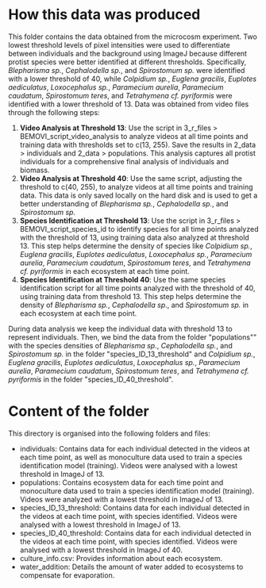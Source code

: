 # How this data was produced

This folder contains the data obtained from the microcosm experiment. Two lowest threshold levels of pixel intensities were used to differentiate between individuals and the background using ImageJ because different protist species were better identified at different thresholds. Specifically, _Blepharisma sp._, _Cephalodella sp._, and _Spirostomum sp._ were identified with a lower threshold of 40, while _Colpidium sp._, _Euglena gracilis_, _Euplotes aediculatus_, _Loxocephalus sp._, _Paramecium aurelia_, _Paramecium caudatum_, _Spirostomum teres_, and _Tetrahymena cf. pyriformis_ were identified with a lower threshold of 13. Data was obtained from video files through the following steps:

1. __Video Analysis at Threshold 13__: Use the script in 3_r_files > BEMOVI_script_video_analysis to analyze videos at all time points and training data with thresholds set to c(13, 255). Save the results in 2_data > individuals and 2_data > populations. This analysis captures all protist individuals for a comprehensive final analysis of individuals and biomass.
2. __Video Analysis at Threshold 40__: Use the same script, adjusting the threshold to c(40, 255), to analyze videos at all time points and training data. This data is only saved locally on the hard disk and is used to get a better understanding of _Blepharisma sp._, _Cephalodella sp._, and _Spirostomum sp._
3. __Species Identification at Threshold 13__: Use the script in 3_r_files > BEMOVI_script_species_id to identify species for all time points analyzed with the threshold of 13, using training data also analyzed at threshold 13. This step helps determine the density of species like _Colpidium sp._, _Euglena gracilis_, _Euplotes aediculatus_, _Loxocephalus sp._, _Paramecium aurelia_, _Paramecium caudatum_, _Spirostomum teres_, and _Tetrahymena cf. pyriformis_ in each ecosystem at each time point.
4. __Species Identification at Threshold 40__: Use the same species identification script for all time points analyzed with the threshold of 40, using training data from threshold 13. This step helps determine the density of _Blepharisma sp._, _Cephalodella sp_., and _Spirostomum sp._ in each ecosystem at each time point.

During data analysis we keep the individual data with threshold 13 to represent individuals. Then, we bind the data from the folder "populations"" with the species densities of _Blepharisma sp._, _Cephalodella sp._, and _Spirostomum sp._ in the folder "species_ID_13_threshold" and _Colpidium sp._, _Euglena gracilis_, _Euplotes aediculatus_, _Loxocephalus sp._, _Paramecium aurelia_, _Paramecium caudatum_, _Spirostomum teres_, and _Tetrahymena cf. pyriformis_ in the folder "species_ID_40_threshold".

# Content of the folder

This directory is organised into the following folders and files:

- individuals: Contains data for each individual detected in the videos at each time point, as well as monoculture data used to train a species identification model (training). Videos were analysed with a lowest threshold in ImageJ of 13.
- populations: Contains ecosystem data for each time point and monoculture data used to train a species identification model (training). Videos were analyzed with a lowest threshold in ImageJ of 13.
- species_ID_13_threshold: Contains data for each individual detected in the videos at each time point, with species identified. Videos were analysed with a lowest threshold in ImageJ of 13.
- species_ID_40_threshold: Contains data for each individual detected in the videos at each time point, with species identified. Videos were analysed with a lowest threshold in ImageJ of 40.
- culture_info.csv: Provides information about each ecosystem.
- water_addition: Details the amount of water added to ecosystems to compensate for evaporation.
